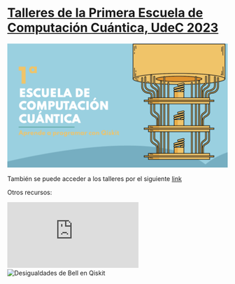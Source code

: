 # [Talleres de la Primera Escuela de Computación Cuántica, UdeC 2023](https://www.miroptics.cl/ecc/)

![]( https://raw.githubusercontent.com/LucianoPereiraValenzuela/ECC_UDEC_2023/main/logo_ECC_Udec_2023.png )

También se puede acceder a los talleres por el siguiente [link](https://drive.google.com/drive/folders/1J7VybblZCY4qylStdPu75WgR4dKAOfkW?usp=share_link)

Otros recursos:

![Textbook de Qiskit](https://qiskit.org/textbook/preface.html)
![Desigualdades de Bell en Qiskit](https://github.com/fequinteros/bell_checker)


